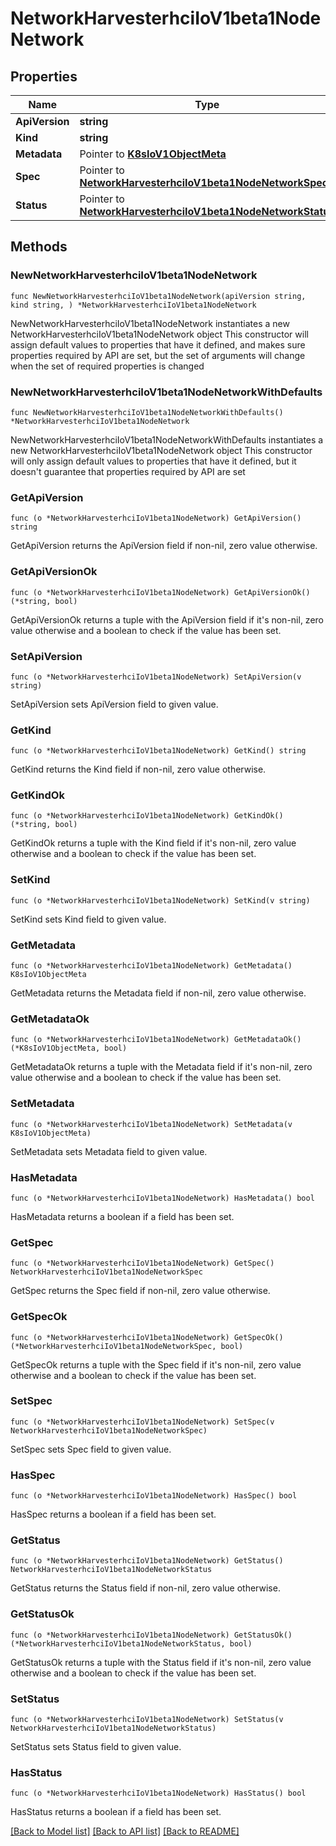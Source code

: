# NetworkHarvesterhciIoV1beta1NodeNetwork

## Properties

Name | Type | Description | Notes
------------ | ------------- | ------------- | -------------
**ApiVersion** | **string** |  | 
**Kind** | **string** |  | 
**Metadata** | Pointer to [**K8sIoV1ObjectMeta**](K8sIoV1ObjectMeta.md) |  | [optional] 
**Spec** | Pointer to [**NetworkHarvesterhciIoV1beta1NodeNetworkSpec**](NetworkHarvesterhciIoV1beta1NodeNetworkSpec.md) |  | [optional] 
**Status** | Pointer to [**NetworkHarvesterhciIoV1beta1NodeNetworkStatus**](NetworkHarvesterhciIoV1beta1NodeNetworkStatus.md) |  | [optional] 

## Methods

### NewNetworkHarvesterhciIoV1beta1NodeNetwork

`func NewNetworkHarvesterhciIoV1beta1NodeNetwork(apiVersion string, kind string, ) *NetworkHarvesterhciIoV1beta1NodeNetwork`

NewNetworkHarvesterhciIoV1beta1NodeNetwork instantiates a new NetworkHarvesterhciIoV1beta1NodeNetwork object
This constructor will assign default values to properties that have it defined,
and makes sure properties required by API are set, but the set of arguments
will change when the set of required properties is changed

### NewNetworkHarvesterhciIoV1beta1NodeNetworkWithDefaults

`func NewNetworkHarvesterhciIoV1beta1NodeNetworkWithDefaults() *NetworkHarvesterhciIoV1beta1NodeNetwork`

NewNetworkHarvesterhciIoV1beta1NodeNetworkWithDefaults instantiates a new NetworkHarvesterhciIoV1beta1NodeNetwork object
This constructor will only assign default values to properties that have it defined,
but it doesn't guarantee that properties required by API are set

### GetApiVersion

`func (o *NetworkHarvesterhciIoV1beta1NodeNetwork) GetApiVersion() string`

GetApiVersion returns the ApiVersion field if non-nil, zero value otherwise.

### GetApiVersionOk

`func (o *NetworkHarvesterhciIoV1beta1NodeNetwork) GetApiVersionOk() (*string, bool)`

GetApiVersionOk returns a tuple with the ApiVersion field if it's non-nil, zero value otherwise
and a boolean to check if the value has been set.

### SetApiVersion

`func (o *NetworkHarvesterhciIoV1beta1NodeNetwork) SetApiVersion(v string)`

SetApiVersion sets ApiVersion field to given value.


### GetKind

`func (o *NetworkHarvesterhciIoV1beta1NodeNetwork) GetKind() string`

GetKind returns the Kind field if non-nil, zero value otherwise.

### GetKindOk

`func (o *NetworkHarvesterhciIoV1beta1NodeNetwork) GetKindOk() (*string, bool)`

GetKindOk returns a tuple with the Kind field if it's non-nil, zero value otherwise
and a boolean to check if the value has been set.

### SetKind

`func (o *NetworkHarvesterhciIoV1beta1NodeNetwork) SetKind(v string)`

SetKind sets Kind field to given value.


### GetMetadata

`func (o *NetworkHarvesterhciIoV1beta1NodeNetwork) GetMetadata() K8sIoV1ObjectMeta`

GetMetadata returns the Metadata field if non-nil, zero value otherwise.

### GetMetadataOk

`func (o *NetworkHarvesterhciIoV1beta1NodeNetwork) GetMetadataOk() (*K8sIoV1ObjectMeta, bool)`

GetMetadataOk returns a tuple with the Metadata field if it's non-nil, zero value otherwise
and a boolean to check if the value has been set.

### SetMetadata

`func (o *NetworkHarvesterhciIoV1beta1NodeNetwork) SetMetadata(v K8sIoV1ObjectMeta)`

SetMetadata sets Metadata field to given value.

### HasMetadata

`func (o *NetworkHarvesterhciIoV1beta1NodeNetwork) HasMetadata() bool`

HasMetadata returns a boolean if a field has been set.

### GetSpec

`func (o *NetworkHarvesterhciIoV1beta1NodeNetwork) GetSpec() NetworkHarvesterhciIoV1beta1NodeNetworkSpec`

GetSpec returns the Spec field if non-nil, zero value otherwise.

### GetSpecOk

`func (o *NetworkHarvesterhciIoV1beta1NodeNetwork) GetSpecOk() (*NetworkHarvesterhciIoV1beta1NodeNetworkSpec, bool)`

GetSpecOk returns a tuple with the Spec field if it's non-nil, zero value otherwise
and a boolean to check if the value has been set.

### SetSpec

`func (o *NetworkHarvesterhciIoV1beta1NodeNetwork) SetSpec(v NetworkHarvesterhciIoV1beta1NodeNetworkSpec)`

SetSpec sets Spec field to given value.

### HasSpec

`func (o *NetworkHarvesterhciIoV1beta1NodeNetwork) HasSpec() bool`

HasSpec returns a boolean if a field has been set.

### GetStatus

`func (o *NetworkHarvesterhciIoV1beta1NodeNetwork) GetStatus() NetworkHarvesterhciIoV1beta1NodeNetworkStatus`

GetStatus returns the Status field if non-nil, zero value otherwise.

### GetStatusOk

`func (o *NetworkHarvesterhciIoV1beta1NodeNetwork) GetStatusOk() (*NetworkHarvesterhciIoV1beta1NodeNetworkStatus, bool)`

GetStatusOk returns a tuple with the Status field if it's non-nil, zero value otherwise
and a boolean to check if the value has been set.

### SetStatus

`func (o *NetworkHarvesterhciIoV1beta1NodeNetwork) SetStatus(v NetworkHarvesterhciIoV1beta1NodeNetworkStatus)`

SetStatus sets Status field to given value.

### HasStatus

`func (o *NetworkHarvesterhciIoV1beta1NodeNetwork) HasStatus() bool`

HasStatus returns a boolean if a field has been set.


[[Back to Model list]](../README.md#documentation-for-models) [[Back to API list]](../README.md#documentation-for-api-endpoints) [[Back to README]](../README.md)


